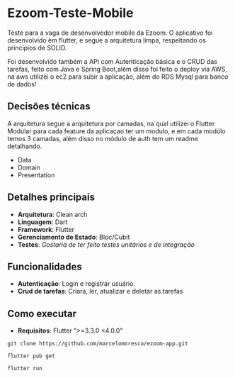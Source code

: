 # Ezoom-Teste-Mobile

Teste para a vaga de desenvolvedor mobile da Ezoom. O aplicativo foi desenvolvido em flutter, e
segue a arquitetura limpa, respeitando os princípios de SOLID.

Foi desenvolvido também a API com Autenticação básica e o CRUD das tarefas, feito com Java e Spring Boot,além disso foi feito o deploy via AWS, na aws utilizei o ec2 para subir a aplicação, além do RDS Mysql para banco de dados!

## Decisões técnicas

A arquitetura segue a arquitetura por camadas, na qual utilizei o Flutter Modular para cada feature da aplicaçao ter um modulo, e em cada modúlo temos 3 camadas, além disso no módulo de auth tem um readme detalhando.

- Data
- Domain
- Presentation

## Detalhes principais

- **Arquitetura**: Clean arch
- **Linguagem**: Dart
- **Framework**: Flutter
- **Gerenciamento de Estado**: Bloc/Cubit
- **Testes**: _Gostaria de ter feito testes unitários e de integração_

## Funcionalidades

- **Autenticação**: Login e registrar usuário.
- **Crud de tarefas**: Criara, ler, atualizar e deletar as tarefas

## Como executar

- **Requisitos**: Flutter ">=3.3.0 <4.0.0"

```
git clone https://github.com/marcelomoresco/ezoom-app.git
```

```
flutter pub get
```

```
flutter run
```
